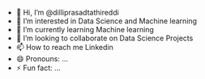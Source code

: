 - 👋 Hi, I’m @dilliprasadtathireddi
- 👀 I’m interested in Data Science and Machine learning
- 🌱 I’m currently learning Machine learning 
- 💞️ I’m looking to collaborate on Data Science Projects
- 📫 How to reach me Linkedin
- 😄 Pronouns: ...
- ⚡ Fun fact: ...

<!---
dilliprasadtathireddi/dilliprasadtathireddi is a ✨ special ✨ repository because its `README.md` (this file) appears on your GitHub profile.
You can click the Preview link to take a look at your changes.
--->

